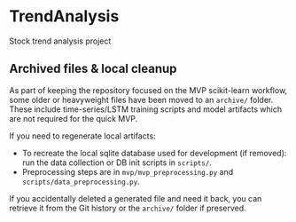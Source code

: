 # TrendAnalysis
Stock trend analysis project

## Archived files & local cleanup

As part of keeping the repository focused on the MVP scikit-learn workflow, some older or heavyweight files have been moved to an `archive/` folder. These include time-series/LSTM training scripts and model artifacts which are not required for the quick MVP.

If you need to regenerate local artifacts:

- To recreate the local sqlite database used for development (if removed): run the data collection or DB init scripts in `scripts/`.
- Preprocessing steps are in `mvp/mvp_preprocessing.py` and `scripts/data_preprocessing.py`.

If you accidentally deleted a generated file and need it back, you can retrieve it from the Git history or the `archive/` folder if preserved.

